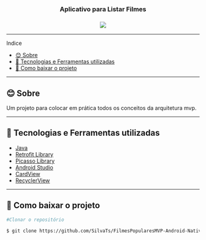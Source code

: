 <h3 align="center">Aplicativo para Listar Filmes </h3>

<h3 align="center"> 
  <img src="![filmes](https://user-images.githubusercontent.com/47439833/96356855-4149fd80-10c2-11eb-868d-945abee6ef70.JPG)
"> </img>
</h3>

---
Indice
- [😊 Sobre](#-sobre)
- [🚀 Tecnologias e Ferramentas utilizadas](#-tecnologias-e-ferramentas-utilizadas)
- [📑 Como baixar o projeto](#-como-baixar-o-projeto)

---

## 😊 Sobre
Um projeto para colocar em prática todos os conceitos da arquitetura mvp. 

---

## 🚀 Tecnologias e Ferramentas utilizadas

- [Java](https://docs.oracle.com/javase/7/docs/api/)
- [Retrofit Library](https://github.com/square/retrofit)
- [Picasso Library](https://github.com/square/picasso)
- [Android Studio](https://developer.android.com/studio)
- [CardView](https://developer.android.com/guide/topics/ui/layout/cardview?hl=pt-br)
- [RecyclerView](https://developer.android.com/guide/topics/ui/layout/recyclerview)
  
---

## 📑 Como baixar o projeto

  ```bash
  #Clonar o repositório

  $ git clone https://github.com/SilvaTs/FilmesPopularesMVP-Android-Nativo.git

  ```
